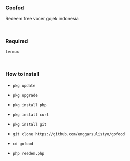 ### Goofod
Redeem free vocer gojek indonesia

<br>

### Required
`termux `

<br>

### How to install
*     pkg update

*     pkg upgrade

*     pkg install php

*     pkg install curl

*     pkg install git

*     git clone https://github.com/enggarsulistyo/gofood

*     cd gofood

*     php reedem.php
